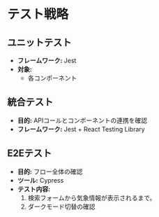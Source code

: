# テスト戦略

## ユニットテスト

- **フレームワーク:** Jest
- **対象:**
  - 各コンポーネント

## 統合テスト

- **目的:** APIコールとコンポーネントの連携を確認
- **フレームワーク:** Jest + React Testing Library

## E2Eテスト

- **目的:** フロー全体の確認
- **ツール:** Cypress
- **テスト内容:**  
    1. 検索フォームから気象情報が表示されるまで。
    2. ダークモード切替の確認
